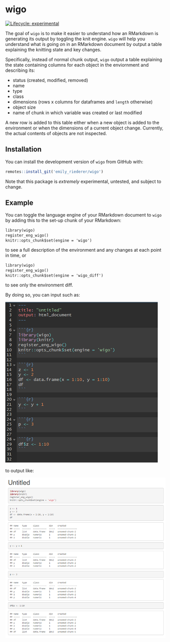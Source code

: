 # wigo

<!-- badges: start -->
[![Lifecycle: experimental](https://img.shields.io/badge/lifecycle-experimental-orange.svg)](https://www.tidyverse.org/lifecycle/#experimental)
<!-- badges: end -->

The goal of `wigo` is to make it easier to understand how an RMarkdown is generating its output by toggling the knit engine. `wigo` will help you understand *w*hat *i*s *g*oing *o*n in an RMarkdown document by output a table explaining the knitting state and key changes. 

Specifically, instead of normal chunk output, `wigo` output a table explaining the state containing columns for each object in the enviornment and describing its:

- status (created, modified, removed)
- name
- type
- class
- dimensions (rows x columns for dataframes and `length` otherwise)
- object size
- name of chunk in which variable was created or last modified

A new row is added to this table either when a new object is added to the environment or when the dimensions of a current object change. Currently, the actual contents of objects are not inspected.

## Installation

You can install the development version of `wigo` from GitHub with:

``` r
remotes::install_git('emily_riederer/wigo')
```

Note that this package is *extremely* experimental, untested, and subject to change.

## Example

You can toggle the language engine of your RMarkdown document to `wigo` by adding this to the set-up chunk of your RMarkdown:

```
library(wigo)
register_eng_wigo()
knitr::opts_chunk$set(engine = 'wigo')
```

to see a full description of the environment and any changes at each point in time, or

```
library(wigo)
register_eng_wigo()
knitr::opts_chunk$set(engine = 'wigo_diff')
```

to see only the environment diff. 

By doing so, you can input such as:

![](man/figures/readme-ex-input.png)

to output like:

![](man/figures/readme-ex-output.png)

